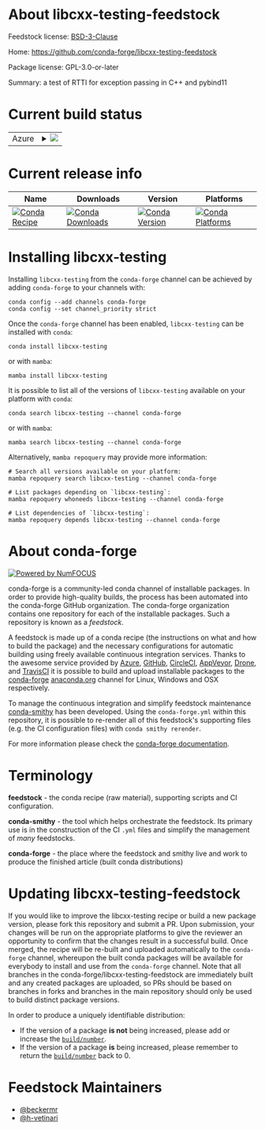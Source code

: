 About libcxx-testing-feedstock
==============================

Feedstock license: [BSD-3-Clause](https://github.com/conda-forge/libcxx-testing-feedstock/blob/main/LICENSE.txt)

Home: https://github.com/conda-forge/libcxx-testing-feedstock

Package license: GPL-3.0-or-later

Summary: a test of RTTI for exception passing in C++ and pybind11

Current build status
====================


<table>
    
  <tr>
    <td>Azure</td>
    <td>
      <details>
        <summary>
          <a href="https://dev.azure.com/conda-forge/feedstock-builds/_build/latest?definitionId=9567&branchName=main">
            <img src="https://dev.azure.com/conda-forge/feedstock-builds/_apis/build/status/libcxx-testing-feedstock?branchName=main">
          </a>
        </summary>
        <table>
          <thead><tr><th>Variant</th><th>Status</th></tr></thead>
          <tbody><tr>
              <td>osx_64_cxx_compiler_version16libcxx_major20</td>
              <td>
                <a href="https://dev.azure.com/conda-forge/feedstock-builds/_build/latest?definitionId=9567&branchName=main">
                  <img src="https://dev.azure.com/conda-forge/feedstock-builds/_apis/build/status/libcxx-testing-feedstock?branchName=main&jobName=osx&configuration=osx%20osx_64_cxx_compiler_version16libcxx_major20" alt="variant">
                </a>
              </td>
            </tr><tr>
              <td>osx_64_cxx_compiler_version16libcxx_major99</td>
              <td>
                <a href="https://dev.azure.com/conda-forge/feedstock-builds/_build/latest?definitionId=9567&branchName=main">
                  <img src="https://dev.azure.com/conda-forge/feedstock-builds/_apis/build/status/libcxx-testing-feedstock?branchName=main&jobName=osx&configuration=osx%20osx_64_cxx_compiler_version16libcxx_major99" alt="variant">
                </a>
              </td>
            </tr><tr>
              <td>osx_64_cxx_compiler_version17libcxx_major20</td>
              <td>
                <a href="https://dev.azure.com/conda-forge/feedstock-builds/_build/latest?definitionId=9567&branchName=main">
                  <img src="https://dev.azure.com/conda-forge/feedstock-builds/_apis/build/status/libcxx-testing-feedstock?branchName=main&jobName=osx&configuration=osx%20osx_64_cxx_compiler_version17libcxx_major20" alt="variant">
                </a>
              </td>
            </tr><tr>
              <td>osx_64_cxx_compiler_version17libcxx_major99</td>
              <td>
                <a href="https://dev.azure.com/conda-forge/feedstock-builds/_build/latest?definitionId=9567&branchName=main">
                  <img src="https://dev.azure.com/conda-forge/feedstock-builds/_apis/build/status/libcxx-testing-feedstock?branchName=main&jobName=osx&configuration=osx%20osx_64_cxx_compiler_version17libcxx_major99" alt="variant">
                </a>
              </td>
            </tr><tr>
              <td>osx_64_cxx_compiler_version18libcxx_major20</td>
              <td>
                <a href="https://dev.azure.com/conda-forge/feedstock-builds/_build/latest?definitionId=9567&branchName=main">
                  <img src="https://dev.azure.com/conda-forge/feedstock-builds/_apis/build/status/libcxx-testing-feedstock?branchName=main&jobName=osx&configuration=osx%20osx_64_cxx_compiler_version18libcxx_major20" alt="variant">
                </a>
              </td>
            </tr><tr>
              <td>osx_64_cxx_compiler_version18libcxx_major99</td>
              <td>
                <a href="https://dev.azure.com/conda-forge/feedstock-builds/_build/latest?definitionId=9567&branchName=main">
                  <img src="https://dev.azure.com/conda-forge/feedstock-builds/_apis/build/status/libcxx-testing-feedstock?branchName=main&jobName=osx&configuration=osx%20osx_64_cxx_compiler_version18libcxx_major99" alt="variant">
                </a>
              </td>
            </tr><tr>
              <td>osx_64_cxx_compiler_version19libcxx_major20</td>
              <td>
                <a href="https://dev.azure.com/conda-forge/feedstock-builds/_build/latest?definitionId=9567&branchName=main">
                  <img src="https://dev.azure.com/conda-forge/feedstock-builds/_apis/build/status/libcxx-testing-feedstock?branchName=main&jobName=osx&configuration=osx%20osx_64_cxx_compiler_version19libcxx_major20" alt="variant">
                </a>
              </td>
            </tr><tr>
              <td>osx_64_cxx_compiler_version19libcxx_major99</td>
              <td>
                <a href="https://dev.azure.com/conda-forge/feedstock-builds/_build/latest?definitionId=9567&branchName=main">
                  <img src="https://dev.azure.com/conda-forge/feedstock-builds/_apis/build/status/libcxx-testing-feedstock?branchName=main&jobName=osx&configuration=osx%20osx_64_cxx_compiler_version19libcxx_major99" alt="variant">
                </a>
              </td>
            </tr><tr>
              <td>osx_64_cxx_compiler_version20libcxx_major20</td>
              <td>
                <a href="https://dev.azure.com/conda-forge/feedstock-builds/_build/latest?definitionId=9567&branchName=main">
                  <img src="https://dev.azure.com/conda-forge/feedstock-builds/_apis/build/status/libcxx-testing-feedstock?branchName=main&jobName=osx&configuration=osx%20osx_64_cxx_compiler_version20libcxx_major20" alt="variant">
                </a>
              </td>
            </tr><tr>
              <td>osx_64_cxx_compiler_version20libcxx_major99</td>
              <td>
                <a href="https://dev.azure.com/conda-forge/feedstock-builds/_build/latest?definitionId=9567&branchName=main">
                  <img src="https://dev.azure.com/conda-forge/feedstock-builds/_apis/build/status/libcxx-testing-feedstock?branchName=main&jobName=osx&configuration=osx%20osx_64_cxx_compiler_version20libcxx_major99" alt="variant">
                </a>
              </td>
            </tr>
          </tbody>
        </table>
      </details>
    </td>
  </tr>
</table>

Current release info
====================

| Name | Downloads | Version | Platforms |
| --- | --- | --- | --- |
| [![Conda Recipe](https://img.shields.io/badge/recipe-libcxx--testing-green.svg)](https://anaconda.org/conda-forge/libcxx-testing) | [![Conda Downloads](https://img.shields.io/conda/dn/conda-forge/libcxx-testing.svg)](https://anaconda.org/conda-forge/libcxx-testing) | [![Conda Version](https://img.shields.io/conda/vn/conda-forge/libcxx-testing.svg)](https://anaconda.org/conda-forge/libcxx-testing) | [![Conda Platforms](https://img.shields.io/conda/pn/conda-forge/libcxx-testing.svg)](https://anaconda.org/conda-forge/libcxx-testing) |

Installing libcxx-testing
=========================

Installing `libcxx-testing` from the `conda-forge` channel can be achieved by adding `conda-forge` to your channels with:

```
conda config --add channels conda-forge
conda config --set channel_priority strict
```

Once the `conda-forge` channel has been enabled, `libcxx-testing` can be installed with `conda`:

```
conda install libcxx-testing
```

or with `mamba`:

```
mamba install libcxx-testing
```

It is possible to list all of the versions of `libcxx-testing` available on your platform with `conda`:

```
conda search libcxx-testing --channel conda-forge
```

or with `mamba`:

```
mamba search libcxx-testing --channel conda-forge
```

Alternatively, `mamba repoquery` may provide more information:

```
# Search all versions available on your platform:
mamba repoquery search libcxx-testing --channel conda-forge

# List packages depending on `libcxx-testing`:
mamba repoquery whoneeds libcxx-testing --channel conda-forge

# List dependencies of `libcxx-testing`:
mamba repoquery depends libcxx-testing --channel conda-forge
```


About conda-forge
=================

[![Powered by
NumFOCUS](https://img.shields.io/badge/powered%20by-NumFOCUS-orange.svg?style=flat&colorA=E1523D&colorB=007D8A)](https://numfocus.org)

conda-forge is a community-led conda channel of installable packages.
In order to provide high-quality builds, the process has been automated into the
conda-forge GitHub organization. The conda-forge organization contains one repository
for each of the installable packages. Such a repository is known as a *feedstock*.

A feedstock is made up of a conda recipe (the instructions on what and how to build
the package) and the necessary configurations for automatic building using freely
available continuous integration services. Thanks to the awesome service provided by
[Azure](https://azure.microsoft.com/en-us/services/devops/), [GitHub](https://github.com/),
[CircleCI](https://circleci.com/), [AppVeyor](https://www.appveyor.com/),
[Drone](https://cloud.drone.io/welcome), and [TravisCI](https://travis-ci.com/)
it is possible to build and upload installable packages to the
[conda-forge](https://anaconda.org/conda-forge) [anaconda.org](https://anaconda.org/)
channel for Linux, Windows and OSX respectively.

To manage the continuous integration and simplify feedstock maintenance
[conda-smithy](https://github.com/conda-forge/conda-smithy) has been developed.
Using the ``conda-forge.yml`` within this repository, it is possible to re-render all of
this feedstock's supporting files (e.g. the CI configuration files) with ``conda smithy rerender``.

For more information please check the [conda-forge documentation](https://conda-forge.org/docs/).

Terminology
===========

**feedstock** - the conda recipe (raw material), supporting scripts and CI configuration.

**conda-smithy** - the tool which helps orchestrate the feedstock.
                   Its primary use is in the construction of the CI ``.yml`` files
                   and simplify the management of *many* feedstocks.

**conda-forge** - the place where the feedstock and smithy live and work to
                  produce the finished article (built conda distributions)


Updating libcxx-testing-feedstock
=================================

If you would like to improve the libcxx-testing recipe or build a new
package version, please fork this repository and submit a PR. Upon submission,
your changes will be run on the appropriate platforms to give the reviewer an
opportunity to confirm that the changes result in a successful build. Once
merged, the recipe will be re-built and uploaded automatically to the
`conda-forge` channel, whereupon the built conda packages will be available for
everybody to install and use from the `conda-forge` channel.
Note that all branches in the conda-forge/libcxx-testing-feedstock are
immediately built and any created packages are uploaded, so PRs should be based
on branches in forks and branches in the main repository should only be used to
build distinct package versions.

In order to produce a uniquely identifiable distribution:
 * If the version of a package **is not** being increased, please add or increase
   the [``build/number``](https://docs.conda.io/projects/conda-build/en/latest/resources/define-metadata.html#build-number-and-string).
 * If the version of a package **is** being increased, please remember to return
   the [``build/number``](https://docs.conda.io/projects/conda-build/en/latest/resources/define-metadata.html#build-number-and-string)
   back to 0.

Feedstock Maintainers
=====================

* [@beckermr](https://github.com/beckermr/)
* [@h-vetinari](https://github.com/h-vetinari/)

